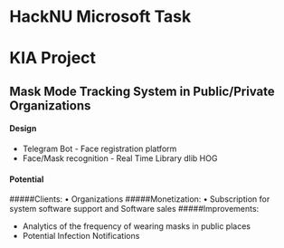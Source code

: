 # HackNU Microsoft Task
# KIA Project 
## Mask Mode Tracking System in Public/Private Organizations

#### Design 
* Telegram Bot - Face registration platform
* Face/Mask recognition - Real Time Library dlib HOG

#### Potential 
#####Clients:
• Organizations
#####Monetization:
• Subscription for system software support and Software sales
#####Improvements:
* Analytics of the frequency of wearing masks in public places 
* Potential Infection Notifications
